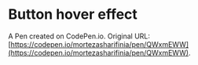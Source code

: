 # Button hover effect

A Pen created on CodePen.io. Original URL: [https://codepen.io/mortezasharifinia/pen/QWxmEWW](https://codepen.io/mortezasharifinia/pen/QWxmEWW).

